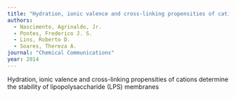 ```yaml
---
title: "Hydration, ionic valence and cross-linking propensities of cations determine the stability of lipopolysaccharide (LPS) membranes"
authors:
  - Nascimento, Agrinaldo, Jr.
  - Pontes, Frederico J. S.
  - Lins, Roberto D.
  - Soares, Thereza A.
journal: "Chemical Communications"
year: 2014
---
```


Hydration, ionic valence and cross-linking propensities of cations determine the stability of lipopolysaccharide (LPS) membranes
